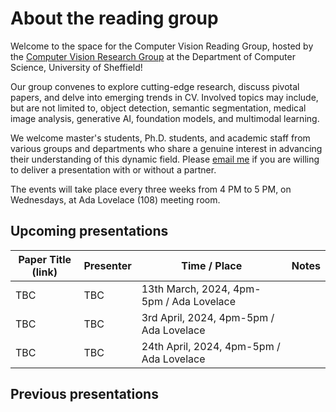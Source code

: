 # About the reading group
Welcome to the space for the Computer Vision Reading Group, hosted by the [Computer Vision Research Group](https://www.sheffield.ac.uk/dcs/research/groups/computer-vision) at the Department of Computer Science, University of Sheffield! 

Our group convenes to explore cutting-edge research, discuss pivotal papers, and delve into emerging trends in CV. Involved topics may include, but are not limited to, object detection, semantic segmentation, medical image analysis, generative AI, foundation models, and multimodal learning.

We welcome master's students, Ph.D. students, and academic staff from various groups and departments who share a genuine interest in advancing their understanding of this dynamic field. Please [email me](mailto:sli256@sheffield.ac.uk) if you are willing to deliver a presentation with or without a partner.

The events will take place every three weeks from 4 PM to 5 PM, on Wednesdays, at Ada Lovelace (108) meeting room.

## Upcoming presentations
| Paper Title (link) | Presenter | Time / Place | Notes |
| ------------------ | ------ | ---- |-------|
| TBC | TBC | 13th March, 2024, 4pm-5pm / Ada Lovelace |  |
| TBC | TBC | 3rd April, 2024, 4pm-5pm / Ada Lovelace |  |
| TBC | TBC | 24th April, 2024, 4pm-5pm / Ada Lovelace |  |

## Previous presentations
